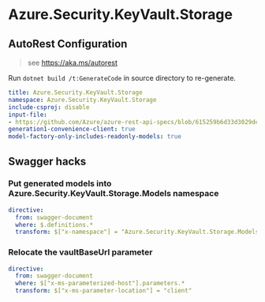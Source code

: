 # Azure.Security.KeyVault.Storage

## AutoRest Configuration

> see https://aka.ms/autorest

Run `dotnet build /t:GenerateCode` in source directory to re-generate.

``` yaml
title: Azure.Security.KeyVault.Storage
namespace: Azure.Security.KeyVault.Storage
include-csproj: disable
input-file:
- https://github.com/Azure/azure-rest-api-specs/blob/615259b6d33d3029de2d6e403ffe0c12776da1d4/specification/keyvault/data-plane/Microsoft.KeyVault/stable/7.1/storage.json
generation1-convenience-client: true
model-factory-only-includes-readonly-models: true
```

## Swagger hacks

### Put generated models into Azure.Security.KeyVault.Storage.Models namespace

```yaml
directive:
  from: swagger-document
  where: $.definitions.*
  transform: $["x-namespace"] = "Azure.Security.KeyVault.Storage.Models"
```

### Relocate the vaultBaseUrl parameter

```yaml
directive:
  from: swagger-document
  where: $["x-ms-parameterized-host"].parameters.*
  transform: $["x-ms-parameter-location"] = "client"
```
